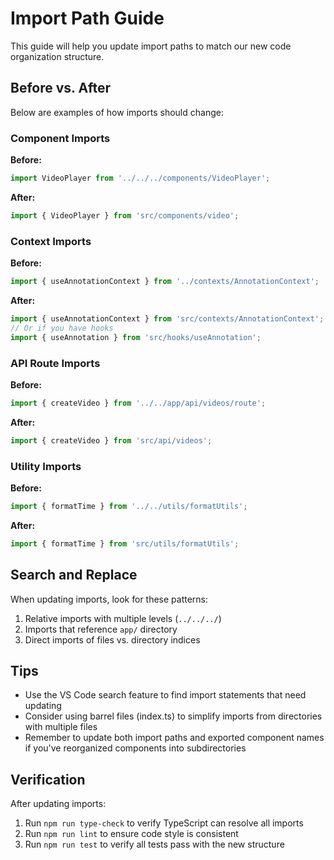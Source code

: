 # Import Path Guide

This guide will help you update import paths to match our new code organization structure.

## Before vs. After

Below are examples of how imports should change:

### Component Imports

**Before:**
```typescript
import VideoPlayer from '../../../components/VideoPlayer';
```

**After:**
```typescript
import { VideoPlayer } from 'src/components/video';
```

### Context Imports

**Before:**
```typescript
import { useAnnotationContext } from '../contexts/AnnotationContext';
```

**After:**
```typescript
import { useAnnotationContext } from 'src/contexts/AnnotationContext';
// Or if you have hooks
import { useAnnotation } from 'src/hooks/useAnnotation';
```

### API Route Imports

**Before:**
```typescript
import { createVideo } from '../../app/api/videos/route';
```

**After:**
```typescript
import { createVideo } from 'src/api/videos';
```

### Utility Imports

**Before:**
```typescript
import { formatTime } from '../../utils/formatUtils';
```

**After:**
```typescript
import { formatTime } from 'src/utils/formatUtils';
```

## Search and Replace

When updating imports, look for these patterns:

1. Relative imports with multiple levels (`../../../`)
2. Imports that reference `app/` directory
3. Direct imports of files vs. directory indices

## Tips

- Use the VS Code search feature to find import statements that need updating
- Consider using barrel files (index.ts) to simplify imports from directories with multiple files
- Remember to update both import paths and exported component names if you've reorganized components into subdirectories

## Verification

After updating imports:

1. Run `npm run type-check` to verify TypeScript can resolve all imports
2. Run `npm run lint` to ensure code style is consistent
3. Run `npm run test` to verify all tests pass with the new structure